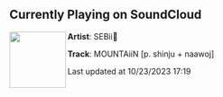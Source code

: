 ## Currently Playing on SoundCloud

[<img align="left" width="100" src="https://i1.sndcdn.com/artworks-iapCHyySeJjcC8t1-p1pGAA-t500x500.jpg">](https://soundcloud.com/sebseb122/mountaiin)

**Artist**: SEBii💫 

**Track**: MOUNTAiiN [p. shinju + naawoj]

Last updated at 10/23/2023 17:19
